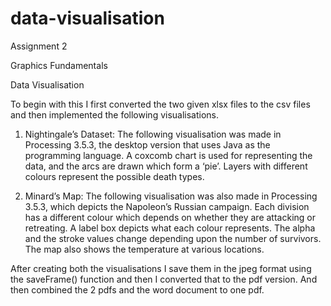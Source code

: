 # data-visualisation
Assignment 2

Graphics Fundamentals

Data Visualisation

To begin with this I first converted the two given xlsx files to the csv files and then implemented the following visualisations.

1.	Nightingale’s Dataset: 
The following visualisation was made in Processing 3.5.3, the desktop version that uses Java as the programming language. A coxcomb chart is used for representing the data, and the arcs are drawn which form a ‘pie’. Layers with different colours represent the possible death types.  

2.	Minard’s Map: 
The following visualisation was also made in Processing 3.5.3, which depicts the Napoleon’s Russian campaign. Each division has a different colour which depends on whether they are attacking or retreating. A label box depicts what each colour represents. The alpha and the stroke values change depending upon the number of survivors. The map also shows the temperature at various locations.

After creating both the visualisations I save them in the jpeg format using the saveFrame() function and then I converted that to the pdf version. And then combined the 2 pdfs and the word document to one pdf.
